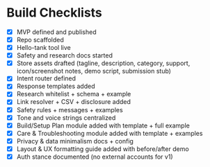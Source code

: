 # Build Checklists

- [x] MVP defined and published
- [x] Repo scaffolded
- [x] Hello-tank tool live
- [x] Safety and research docs started
- [x] Store assets drafted (tagline, description, category, support, icon/screenshot notes, demo script, submission stub)
- [x] Intent router defined
- [x] Response templates added
- [x] Research whitelist + schema + example
- [x] Link resolver + CSV + disclosure added
- [x] Safety rules + messages + examples
- [x] Tone and voice strings centralized
- [x] Build/Setup Plan module added with template + full example
- [x] Care & Troubleshooting module added with template + examples
- [x] Privacy & data minimalism docs + config
- [x] Layout & UX formatting guide added with before/after demo
- [x] Auth stance documented (no external accounts for v1)

